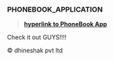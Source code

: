 ### PHONEBOOK_APPLICATION

>**[hyperlink to PhoneBook App](https://hidden-stream-35339.herokuapp.com/)**

Check it out GUYS!!!!

&copy; dhineshak pvt ltd

